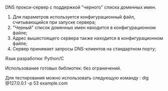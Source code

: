 DNS прокси-сервер с поддержкой "черного" списка доменных имен.
1.	Для параметров используется конфигурационный файл, считывающийся при запуске сервера;
2.	"Черный" список доменных имен находится в конфигурационном файле;
3.	Адрес вышестоящего сервера также находится в конфигурационном файле;
4.	Сервер принимает запросы DNS-клиентов на стандартном порту;

Язык разработки: Python/С

Использование готовых библиотек: без ограничений.


Для тестирования можно использовать следующую команду :
dig @127.0.0.1 -p 53 example.com
